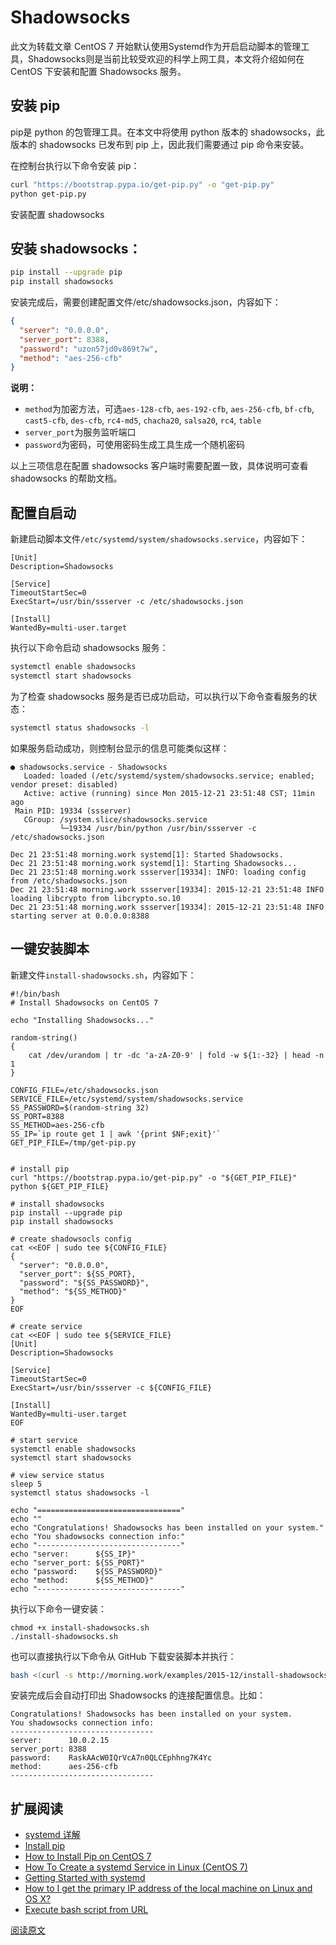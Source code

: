 # Shadowsocks

此文为转载文章 
CentOS 7 开始默认使用Systemd作为开启启动脚本的管理工具，Shadowsocks则是当前比较受欢迎的科学上网工具，本文将介绍如何在 CentOS 下安装和配置 Shadowsocks 服务。

## 安装 pip

pip是 python 的包管理工具。在本文中将使用 python 版本的 shadowsocks，此版本的 shadowsocks 已发布到 pip 上，因此我们需要通过 pip 命令来安装。

在控制台执行以下命令安装 pip：

```bash
curl "https://bootstrap.pypa.io/get-pip.py" -o "get-pip.py"
python get-pip.py
```
安装配置 shadowsocks

## 安装 shadowsocks：

```bash
pip install --upgrade pip
pip install shadowsocks
```

安装完成后，需要创建配置文件/etc/shadowsocks.json，内容如下：

```json
{
  "server": "0.0.0.0",
  "server_port": 8388,
  "password": "uzon57jd0v869t7w",
  "method": "aes-256-cfb"
}
```

**说明：**


- `method`为加密方法，可选`aes-128-cfb`, `aes-192-cfb`, `aes-256-cfb`, `bf-cfb`, `cast5-cfb`, `des-cfb`, `rc4-md5`, `chacha20`, `salsa20`, `rc4`, `table`
- `server_port`为服务监听端口
- `password`为密码，可使用密码生成工具生成一个随机密码

以上三项信息在配置 shadowsocks 客户端时需要配置一致，具体说明可查看 shadowsocks 的帮助文档。

## 配置自启动

新建启动脚本文件`/etc/systemd/system/shadowsocks.service`，内容如下：

```vim
[Unit]
Description=Shadowsocks

[Service]
TimeoutStartSec=0
ExecStart=/usr/bin/ssserver -c /etc/shadowsocks.json

[Install]
WantedBy=multi-user.target
```
执行以下命令启动 shadowsocks 服务：

```bash
systemctl enable shadowsocks
systemctl start shadowsocks
```
为了检查 shadowsocks 服务是否已成功启动，可以执行以下命令查看服务的状态：

```bash
systemctl status shadowsocks -l
```
如果服务启动成功，则控制台显示的信息可能类似这样：

```
● shadowsocks.service - Shadowsocks
   Loaded: loaded (/etc/systemd/system/shadowsocks.service; enabled; vendor preset: disabled)
   Active: active (running) since Mon 2015-12-21 23:51:48 CST; 11min ago
 Main PID: 19334 (ssserver)
   CGroup: /system.slice/shadowsocks.service
           └─19334 /usr/bin/python /usr/bin/ssserver -c /etc/shadowsocks.json

Dec 21 23:51:48 morning.work systemd[1]: Started Shadowsocks.
Dec 21 23:51:48 morning.work systemd[1]: Starting Shadowsocks...
Dec 21 23:51:48 morning.work ssserver[19334]: INFO: loading config from /etc/shadowsocks.json
Dec 21 23:51:48 morning.work ssserver[19334]: 2015-12-21 23:51:48 INFO     loading libcrypto from libcrypto.so.10
Dec 21 23:51:48 morning.work ssserver[19334]: 2015-12-21 23:51:48 INFO     starting server at 0.0.0.0:8388
```

## 一键安装脚本

新建文件`install-shadowsocks.sh`，内容如下：

```
#!/bin/bash
# Install Shadowsocks on CentOS 7

echo "Installing Shadowsocks..."

random-string()
{
    cat /dev/urandom | tr -dc 'a-zA-Z0-9' | fold -w ${1:-32} | head -n 1
}

CONFIG_FILE=/etc/shadowsocks.json
SERVICE_FILE=/etc/systemd/system/shadowsocks.service
SS_PASSWORD=$(random-string 32)
SS_PORT=8388
SS_METHOD=aes-256-cfb
SS_IP=`ip route get 1 | awk '{print $NF;exit}'`
GET_PIP_FILE=/tmp/get-pip.py


# install pip
curl "https://bootstrap.pypa.io/get-pip.py" -o "${GET_PIP_FILE}"
python ${GET_PIP_FILE}

# install shadowsocks
pip install --upgrade pip
pip install shadowsocks

# create shadowsocls config
cat <<EOF | sudo tee ${CONFIG_FILE}
{
  "server": "0.0.0.0",
  "server_port": ${SS_PORT},
  "password": "${SS_PASSWORD}",
  "method": "${SS_METHOD}"
}
EOF

# create service
cat <<EOF | sudo tee ${SERVICE_FILE}
[Unit]
Description=Shadowsocks

[Service]
TimeoutStartSec=0
ExecStart=/usr/bin/ssserver -c ${CONFIG_FILE}

[Install]
WantedBy=multi-user.target
EOF

# start service
systemctl enable shadowsocks
systemctl start shadowsocks

# view service status
sleep 5
systemctl status shadowsocks -l

echo "================================"
echo ""
echo "Congratulations! Shadowsocks has been installed on your system."
echo "You shadowsocks connection info:"
echo "--------------------------------"
echo "server:      ${SS_IP}"
echo "server_port: ${SS_PORT}"
echo "password:    ${SS_PASSWORD}"
echo "method:      ${SS_METHOD}"
echo "--------------------------------"
```
执行以下命令一键安装：

```
chmod +x install-shadowsocks.sh
./install-shadowsocks.sh
```
也可以直接执行以下命令从 GitHub 下载安装脚本并执行：

```bash
bash <(curl -s http://morning.work/examples/2015-12/install-shadowsocks.sh)
```
安装完成后会自动打印出 Shadowsocks 的连接配置信息。比如：

```
Congratulations! Shadowsocks has been installed on your system.
You shadowsocks connection info:
--------------------------------
server:      10.0.2.15
server_port: 8388
password:    RaskAAcW0IQrVcA7n0QLCEphhng7K4Yc
method:      aes-256-cfb
--------------------------------
```

## 扩展阅读

- [systemd 详解](https://blog.linuxeye.cn/400.html)
- [Install pip](https://pip.pypa.io/en/stable/installing/)
- [How to Install Pip on CentOS 7](http://www.liquidweb.com/kb/how-to-install-pip-on-centos-7/)
- [How To Create a systemd Service in Linux (CentOS 7)](https://scottlinux.com/2014/12/08/how-to-create-a-systemd-service-in-linux-centos-7/)
- [Getting Started with systemd](https://coreos.com/docs/launching-containers/launching/getting-started-with-systemd/)
- [How to I get the primary IP address of the local machine on Linux and OS X?](http://stackoverflow.com/questions/13322485/how-to-i-get-the-primary-ip-address-of-the-local-machine-on-linux-and-os-x)
- [Execute bash script from URL](http://stackoverflow.com/questions/5735666/execute-bash-script-from-url)


[阅读原文](http://morning.work/page/2015-12/install-shadowsocks-on-centos-7.html)